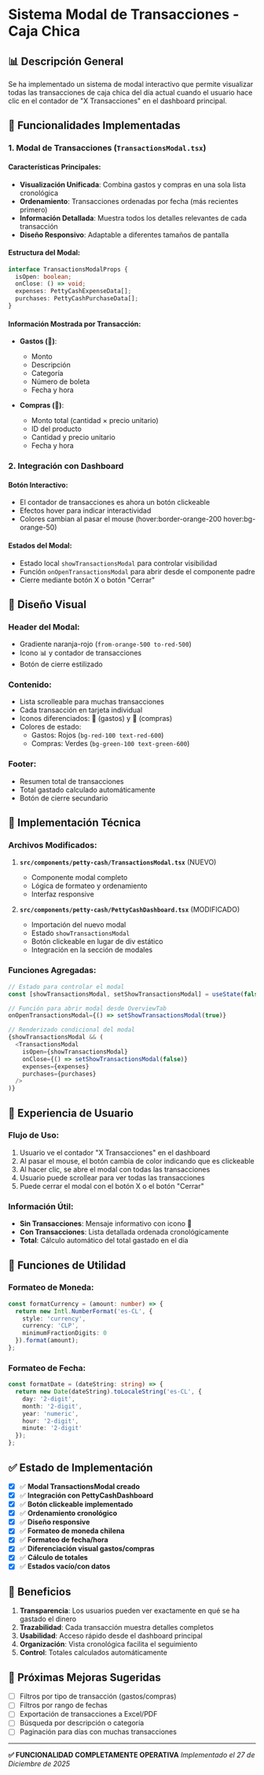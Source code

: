 # Sistema Modal de Transacciones - Caja Chica

## 📊 Descripción General

Se ha implementado un sistema de modal interactivo que permite visualizar todas las transacciones de caja chica del día actual cuando el usuario hace clic en el contador de "X Transacciones" en el dashboard principal.

## 🚀 Funcionalidades Implementadas

### 1. Modal de Transacciones (`TransactionsModal.tsx`)

#### **Características Principales:**
- **Visualización Unificada**: Combina gastos y compras en una sola lista cronológica
- **Ordenamiento**: Transacciones ordenadas por fecha (más recientes primero)
- **Información Detallada**: Muestra todos los detalles relevantes de cada transacción
- **Diseño Responsivo**: Adaptable a diferentes tamaños de pantalla

#### **Estructura del Modal:**
```typescript
interface TransactionsModalProps {
  isOpen: boolean;
  onClose: () => void;
  expenses: PettyCashExpenseData[];
  purchases: PettyCashPurchaseData[];
}
```

#### **Información Mostrada por Transacción:**
- **Gastos (💸)**:
  - Monto
  - Descripción
  - Categoría
  - Número de boleta
  - Fecha y hora

- **Compras (🛒)**:
  - Monto total (cantidad × precio unitario)
  - ID del producto
  - Cantidad y precio unitario
  - Fecha y hora

### 2. Integración con Dashboard

#### **Botón Interactivo:**
- El contador de transacciones es ahora un botón clickeable
- Efectos hover para indicar interactividad
- Colores cambian al pasar el mouse (hover:border-orange-200 hover:bg-orange-50)

#### **Estados del Modal:**
- Estado local `showTransactionsModal` para controlar visibilidad
- Función `onOpenTransactionsModal` para abrir desde el componente padre
- Cierre mediante botón X o botón "Cerrar"

## 🎨 Diseño Visual

### **Header del Modal:**
- Gradiente naranja-rojo (`from-orange-500 to-red-500`)
- Icono 📊 y contador de transacciones
- Botón de cierre estilizado

### **Contenido:**
- Lista scrolleable para muchas transacciones
- Cada transacción en tarjeta individual
- Iconos diferenciados: 💸 (gastos) y 🛒 (compras)
- Colores de estado:
  - Gastos: Rojos (`bg-red-100 text-red-600`)
  - Compras: Verdes (`bg-green-100 text-green-600`)

### **Footer:**
- Resumen total de transacciones
- Total gastado calculado automáticamente
- Botón de cierre secundario

## 🔧 Implementación Técnica

### **Archivos Modificados:**

1. **`src/components/petty-cash/TransactionsModal.tsx`** (NUEVO)
   - Componente modal completo
   - Lógica de formateo y ordenamiento
   - Interfaz responsive

2. **`src/components/petty-cash/PettyCashDashboard.tsx`** (MODIFICADO)
   - Importación del nuevo modal
   - Estado `showTransactionsModal`
   - Botón clickeable en lugar de div estático
   - Integración en la sección de modales

### **Funciones Agregadas:**

```typescript
// Estado para controlar el modal
const [showTransactionsModal, setShowTransactionsModal] = useState(false);

// Función para abrir modal desde OverviewTab
onOpenTransactionsModal={() => setShowTransactionsModal(true)}

// Renderizado condicional del modal
{showTransactionsModal && (
  <TransactionsModal
    isOpen={showTransactionsModal}
    onClose={() => setShowTransactionsModal(false)}
    expenses={expenses}
    purchases={purchases}
  />
)}
```

## 📱 Experiencia de Usuario

### **Flujo de Uso:**
1. Usuario ve el contador "X Transacciones" en el dashboard
2. Al pasar el mouse, el botón cambia de color indicando que es clickeable
3. Al hacer clic, se abre el modal con todas las transacciones
4. Usuario puede scrollear para ver todas las transacciones
5. Puede cerrar el modal con el botón X o el botón "Cerrar"

### **Información Útil:**
- **Sin Transacciones**: Mensaje informativo con icono 📝
- **Con Transacciones**: Lista detallada ordenada cronológicamente
- **Total**: Cálculo automático del total gastado en el día

## 🔧 Funciones de Utilidad

### **Formateo de Moneda:**
```typescript
const formatCurrency = (amount: number) => {
  return new Intl.NumberFormat('es-CL', {
    style: 'currency',
    currency: 'CLP',
    minimumFractionDigits: 0
  }).format(amount);
};
```

### **Formateo de Fecha:**
```typescript
const formatDate = (dateString: string) => {
  return new Date(dateString).toLocaleString('es-CL', {
    day: '2-digit',
    month: '2-digit',
    year: 'numeric',
    hour: '2-digit',
    minute: '2-digit'
  });
};
```

## ✅ Estado de Implementación

- [x] ✅ **Modal TransactionsModal creado**
- [x] ✅ **Integración con PettyCashDashboard**
- [x] ✅ **Botón clickeable implementado**
- [x] ✅ **Ordenamiento cronológico**
- [x] ✅ **Diseño responsive**
- [x] ✅ **Formateo de moneda chilena**
- [x] ✅ **Formateo de fecha/hora**
- [x] ✅ **Diferenciación visual gastos/compras**
- [x] ✅ **Cálculo de totales**
- [x] ✅ **Estados vacío/con datos**

## 🎯 Beneficios

1. **Transparencia**: Los usuarios pueden ver exactamente en qué se ha gastado el dinero
2. **Trazabilidad**: Cada transacción muestra detalles completos
3. **Usabilidad**: Acceso rápido desde el dashboard principal
4. **Organización**: Vista cronológica facilita el seguimiento
5. **Control**: Totales calculados automáticamente

## 🔄 Próximas Mejoras Sugeridas

- [ ] Filtros por tipo de transacción (gastos/compras)
- [ ] Filtros por rango de fechas
- [ ] Exportación de transacciones a Excel/PDF
- [ ] Búsqueda por descripción o categoría
- [ ] Paginación para días con muchas transacciones

---

**✅ FUNCIONALIDAD COMPLETAMENTE OPERATIVA**
*Implementado el 27 de Diciembre de 2025* 